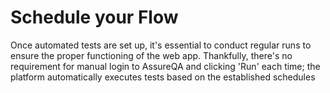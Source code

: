 # Schedule your Flow

Once automated tests are set up, it's essential to conduct regular runs to ensure the proper functioning of the web app. Thankfully, there's no requirement for manual login to AssureQA and clicking 'Run' each time; the platform automatically executes tests based on the established schedules